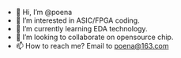 - 👋 Hi, I’m @poena
- 👀 I’m interested in ASIC/FPGA coding.
- 🌱 I’m currently learning EDA technology.
- 💞️ I’m looking to collaborate on opensource chip.
- 📫 How to reach me? Email to poena@163.com

<!---
poena/poena is a ✨ special ✨ repository because its `README.md` (this file) appears on your GitHub profile.
You can click the Preview link to take a look at your changes.
--->
